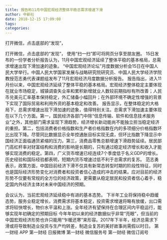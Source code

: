 ```yaml
---
title: 报告称11月中国宏观经济整体平稳总需求增速下滑
author: 中新社
date: 2018-12-15 17:09:08
tags: 
categories: 
---
```

打开微信，点击底部的“发现”，
<!-- more -->
打开微信，点击底部的“发现”，
使用“扫一扫”即可将网页分享至朋友圈。
15日发布的一份学者分析报告认为，11月中国宏观经济延续了整体平稳的基本格局，总需求增速出现下滑加速的迹象。
“中国宏观经济论坛”月度数据分析会15日在中国人民大学举行。中国人民大学国家发展与战略研究院研究员、中国人民大学经济学院教授范志勇代表课题组发布了11月宏观经济月度数据分析报告。
报告指出，进入11月份以来，中国宏观经济延续了整体平稳的基本格局。宏观经济整体稳定主要体现在就业市场稳定，城镇调查失业率和累积新增就业人数较前期指标有所改善；人民币兑美元汇率基本保持稳定，外汇储备小幅回升；在外部环境不确定性增强的背景下实现了国际贸易和利用外资的基本稳定和改善。
报告显示，在整体稳定的大格局下，总需求增速出现下滑加速的迹象，值得特别关注。总需求下滑加速主要体现在以下几个方面。第一，国民经济各部门中除“信息传输、软件和信息技术服务业”之外，其他部门需求呈现下滑趋势，经济增长新动能尚不能独立担当稳定经济的重担。第二，包括消费者价格指数和生产者价格指数在内的多项细分价格指数环比出现下降。尽管同比数据显示全年控通胀目标实现无虞，但环比指数下降显示中国经济正面临通货紧缩的压力。第三，消费品零售总额增速下滑趋势延续。居民部门高杠杆率对财富结构和消费的影响是长期的，只有通过稳定经济增长和收入才能够实现消费的稳定。第四，广义货币增速已经连续7个季度低于名义GDP的增长。历史经验和国际经验都表明，短期内货币增速过低不利于总需求的复苏。
范志勇表示，政策方面，中国目前经济下滑不仅具有新常态转型时期的阶段性特征，同时也是国际经济形势变化对消费者和投资者信心造成的冲击的结果。应对目前的经济形势不仅要有常规的全方位的经济政策，更需要从稳定居民和投资者信心着手，稳定国内外经济主体对未来中国经济的预期。
 
 
会议认为，当前宏观经济延续稳中有进的基本态势。
下半年工业将保持稳中趋缓态势，服务业稳定增长，消费需求将基本稳定，投资需求增速将略有放缓，出口需求将较快增长，物价水平温和上涨。全年经济有望保持在合理区间内平稳运行，能够实现年初确定的预期目标
今年年初以来的经济数据似乎非常“亮眼”，但当前的中国宏观经济形势也许只能用“乍暖还寒”来形容。2017年下半年，经济总需求下滑或将导致制造业投资与生产均转差，制造业复苏的美好故事尚需假以时日。
第一财经
APP
第一财经
日报微博
第一财经
微信服务号
第一财经
微信订阅号
